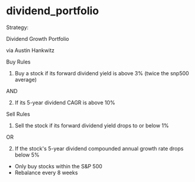# dividend_portfolio

Strategy: 


Dividend Growth Portfolio

via Austin Hankwitz

Buy Rules

1) Buy a stock if its forward dividend yield is above 3% (twice the snp500 average)

AND

2) If its 5-year dividend CAGR is above 10%



Sell Rules

1) Sell the stock if its forward dividend yield drops to or below 1%

OR

2) If the stock's 5-year dividend compounded annual growth rate drops below 5%


* Only buy stocks within the S&P 500
* Rebalance every 8 weeks